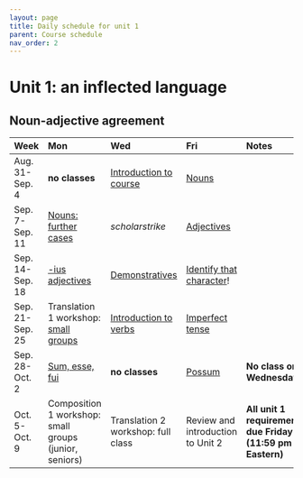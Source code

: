 ```yaml
---
layout: page
title: Daily schedule for unit 1
parent: Course schedule
nav_order: 2
---
```



# Unit 1: an inflected language



## Noun-adjective agreement

| Week | Mon     |  Wed     |  Fri     | Notes |
| :------------- | :------------- |:------------- | :-------------| :-------------|
|Aug. 31-Sep. 4 | **no classes** | [Introduction to course](../../../assignments/intro/)| [Nouns](../../../assignments/nouns/) |      |
|Sep. 7-Sep. 11 | [Nouns: further cases](../../../assignments/nouns2/) | *scholarstrike*| [Adjectives](../../../assignments/adjectives/) |      |
|Sep. 14-Sep. 18 | [-ius adjectives](../../../assignments/adjectives-ius/) | [Demonstratives](../../../assignments/demonstratives/)| [Identify that character](../../../assignments/prosopography/)! |      |
|Sep. 21-Sep. 25 | Translation 1 workshop: [small groups](../../../assignments/xlateworkshop1/) | [Introduction to verbs](../../../assignments/verbs/)| [Imperfect tense](../../../assignments/imperfect/) |      |
|Sep. 28-Oct. 2 | [Sum, esse, fui](../../../assignments/sum/) | **no classes**| [Possum](../../../assignments/possum/) |   **No class on Wednesday**   |
|Oct. 5-Oct. 9 | Composition 1 workshop: small groups (junior, seniors) | Translation 2 workshop: full class| Review and introduction to Unit 2 |   **All unit 1 requirements due Friday (11:59 pm Eastern)**   |

